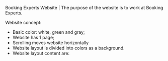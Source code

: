 Booking Experts Website | The purpose of the website is to work at Booking Experts.

Website concept:

- Basic color: white, green and gray;
- Website has 1 page;
- Scrolling moves website horizontally
- Website layout is divided into colors as a background.
- Website layout content are:


